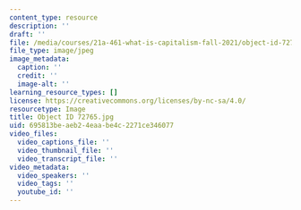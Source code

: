 ```yaml
---
content_type: resource
description: ''
draft: ''
file: /media/courses/21a-461-what-is-capitalism-fall-2021/object-id-72765.jpg
file_type: image/jpeg
image_metadata:
  caption: ''
  credit: ''
  image-alt: ''
learning_resource_types: []
license: https://creativecommons.org/licenses/by-nc-sa/4.0/
resourcetype: Image
title: Object ID 72765.jpg
uid: 695813be-aeb2-4eaa-be4c-2271ce346077
video_files:
  video_captions_file: ''
  video_thumbnail_file: ''
  video_transcript_file: ''
video_metadata:
  video_speakers: ''
  video_tags: ''
  youtube_id: ''
---
```

